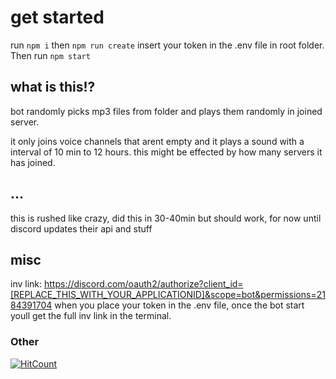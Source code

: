 # get started

run ``npm i`` then ``npm run create`` insert your token in the .env file in root folder. Then run ``npm start``


## what is this!? 
bot randomly picks mp3 files from folder and plays them randomly in joined server.

it only joins voice channels that arent empty and it plays a sound with a interval of 10 min to 12 hours. 
this might be effected by how many servers it has joined.


## ...

this is rushed like crazy, did this in 30-40min but should work, for now until discord updates their api and stuff


## misc

inv link: https://discord.com/oauth2/authorize?client_id=[REPLACE_THIS_WITH_YOUR_APPLICATIONID]&scope=bot&permissions=2184391704 when you place your token in the .env file, once the bot start youll get the full inv link in the terminal. 

### Other
  [![HitCount](https://hits.dwyl.com/myxelium/RandomMemerBot.svg?style=flat&show=unique)](http://hits.dwyl.com/myxelium/RandomMemerBot)
